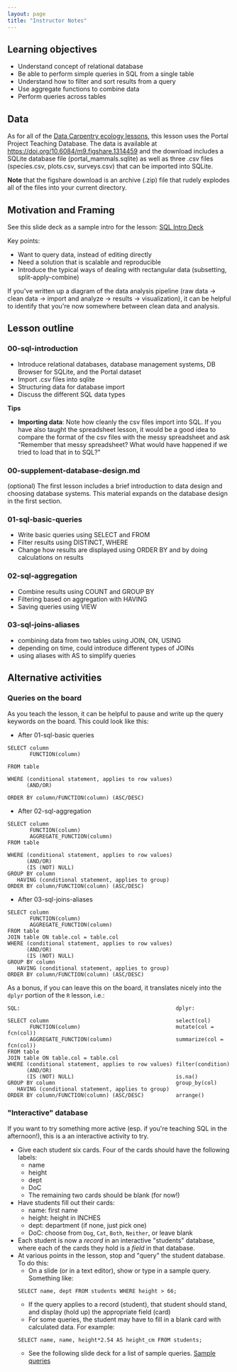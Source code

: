```yaml
---
layout: page
title: "Instructor Notes"
---
```


## Learning objectives
* Understand concept of relational database
* Be able to perform simple queries in SQL from a single table
* Understand how to filter and sort results from a query
* Use aggregate functions to combine data
* Perform queries across tables

## Data
As for all of the [Data Carpentry ecology lessons](https://github.com/datacarpentry?utf8=%E2%9C%93&query=ecology), this
lesson uses the Portal Project Teaching Database. The data is available at <a href="https://doi.org/10.6084/m9.figshare.1314459">https://doi.org/10.6084/m9.figshare.1314459</a> and the download includes a
SQLite database file (portal_mammals.sqlite) as well as three .csv files
(species.csv, plots.csv, surveys.csv) that can be imported into SQLite.

**Note** that the figshare download is an archive (.zip) file that rudely explodes all of the files into your current directory.

## Motivation and Framing

See this slide deck as a sample intro for the lesson: 
[SQL Intro Deck](https://speakerdeck.com/christinalk/data-carpentry-sql-introduction)

Key points: 
* Want to query data, instead of editing directly
* Need a solution that is scalable and reproducible
* Introduce the typical ways of dealing with rectangular data (subsetting, 
split-apply-combine)

If you've written up a diagram of the data analysis pipeline (raw data -> 
clean data -> import and analyze -> results -> visualization), it can be 
helpful to identify that you're now somewhere between clean data and analysis.  

## Lesson outline

### 00-sql-introduction
* Introduce relational databases, database management systems, DB Browser for
SQLite, and the Portal dataset
* Import .csv files into sqlite
* Structuring data for database import
* Discuss the different SQL data types

**Tips**

* **Importing data**: Note how cleanly the csv files import into SQL. If you have also taught the spreadsheet lesson, it would be a good idea to compare the format of the csv files with the messy spreadsheet and ask "Remember that messy spreadsheet? What would have happened if we tried to load that in to SQL?"

### 00-supplement-database-design.md
(optional)
The first lesson includes a brief introduction to data design and choosing database systems. This material expands on the database design in the first section.

### 01-sql-basic-queries
* Write basic queries using SELECT and FROM
* Filter results using DISTINCT, WHERE
* Change how results are displayed using ORDER BY and by doing calculations on results

### 02-sql-aggregation
* Combine results using COUNT and GROUP BY
* Filtering based on aggregation with HAVING
* Saving queries using VIEW

### 03-sql-joins-aliases
* combining data from two tables using JOIN, ON, USING
* depending on time, could introduce different types of JOINs
* using aliases with AS to simplify queries

## Alternative activities

### Queries on the board

As you teach the lesson, it can be helpful to pause and write up the query keywords 
on the board.  This could look like this: 

* After 01-sql-basic queries  
~~~
SELECT column
       FUNCTION(column)
       
FROM table

WHERE (conditional statement, applies to row values) 
      (AND/OR) 

ORDER BY column/FUNCTION(column) (ASC/DESC)
~~~

* After 02-sql-aggregation  
~~~
SELECT column
       FUNCTION(column)
       AGGREGATE_FUNCTION(column)
FROM table

WHERE (conditional statement, applies to row values) 
      (AND/OR) 
      (IS (NOT) NULL)
GROUP BY column
   HAVING (conditional statement, applies to group)
ORDER BY column/FUNCTION(column) (ASC/DESC)
~~~

* After 03-sql-joins-aliases  
~~~
SELECT column
       FUNCTION(column)
       AGGREGATE_FUNCTION(column)
FROM table
JOIN table ON table.col = table.col
WHERE (conditional statement, applies to row values) 
      (AND/OR) 
      (IS (NOT) NULL)
GROUP BY column
   HAVING (conditional statement, applies to group)
ORDER BY column/FUNCTION(column) (ASC/DESC)
~~~

As a bonus, if you can leave this on the board, it translates nicely into 
the `dplyr` portion of the `R` lesson, i.e.: 

~~~
SQL:                                                 dplyr: 

SELECT column                                        select(col)
       FUNCTION(column)                              mutate(col = fcn(col))
       AGGREGATE_FUNCTION(column)                    summarize(col = fcn(col))
FROM table
JOIN table ON table.col = table.col
WHERE (conditional statement, applies to row values) filter(condition)
      (AND/OR) 
      (IS (NOT) NULL)                                is.na()
GROUP BY column                                      group_by(col)
   HAVING (conditional statement, applies to group)
ORDER BY column/FUNCTION(column) (ASC/DESC)          arrange()
~~~

### "Interactive" database

If you want to try something more active (esp. if you're teaching SQL in the 
afternoon!), this is a an interactive activity to try.  

* Give each student six cards. Four of the cards should have the following labels: 
	* name
	* height
	* dept
	* DoC
	* The remaining two cards should be blank (for now!)
* Have students fill out their cards: 
	* name: first name
	* height: height in INCHES
	* dept: department (if none, just pick one)
	* DoC: choose from `Dog`, `Cat`, `Both`, `Neither`, or leave blank
* Each student is now a *record* in an interactive "students" database, where 
each of the cards they hold is a *field* in that database.  
* At various points in the lesson, stop and "query" the student database.  To do this: 
	* On a slide (or in a text editor), show or type in a sample query.  Something like:  
    ~~~
    SELECT name, dept FROM students WHERE height > 66;
    ~~~
	* If the query applies to a record (student), that student should stand, 
	and display (hold up) the appropriate field (card)
	* For some queries, the student may have to fill in a blank card with calculated data. For example:  
    ~~~
    SELECT name, name, height*2.54 AS height_cm FROM students;
    ~~~
	* See the following slide deck for a list of sample queries.  [Sample queries](https://speakerdeck.com/christinalk/query-live-database)
